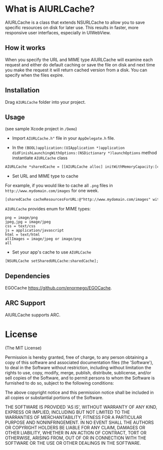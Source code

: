 # What is AIURLCache?

AIURLCache is a class that extends NSURLCache to allow you to save specific resources on disk for later use. This results in
faster, more responsive user interfaces, especially in UIWebView.

## How it works 

When you specify the URL and MIME type AIURLCache will examine each request and either do default caching or save the file on disk
and next time you make the request it will return cached version from a disk. You can specify when the files expire. 

## Installation

Drag ```AIURLCache``` folder into your project. 

## Usage

(see sample Xcode project in ```/Demo```)

* Import ```AIURLCache.h"``` file in your ```AppDelegate.h``` file.

* In the ```(BOOL)application:(UIApplication *)application didFinishLaunchingWithOptions:(NSDictionary *)launchOptions``` method 
instantiate ```AIURLCache``` class

```html
AIURLCache *sharedCache = [[AIURLCache alloc] initWithMemoryCapacity:[capacityInBytes] diskCapacity: [capacityInBytes] diskPath:@"[directoryName]"];
```

* Set URL and MIME type to cache

For example, if you would like to cache all ```.png``` files in ```http://www.mydomain.com/images``` for one week. 

```html
[sharedCache cacheResourcesForURL:@"http://www.mydomain.com/images" withMIMEType:png timeOutInterval:60*60*24*7];
```

```AIURLCache``` provides enum for MIME types: 
```
png = image/png
jpeg,jpg = image/jpeg
css = text/css
js = application/javascript
html = text/html
allImages = image/jpeg or image/png 
all
```

* Set your app's cache to use ```AIURLCache```

```html
[NSURLCache setSharedURLCache:sharedCache];
```

## Dependencies

EGOCache https://github.com/enormego/EGOCache.

## ARC Support

AIURLCache supports ARC. 

# License

(The MIT License)

Permission is hereby granted, free of charge, to any person obtaining
a copy of this software and associated documentation files (the
'Software'), to deal in the Software without restriction, including
without limitation the rights to use, copy, modify, merge, publish,
distribute, sublicense, and/or sell copies of the Software, and to
permit persons to whom the Software is furnished to do so, subject to
the following conditions:

The above copyright notice and this permission notice shall be
included in all copies or substantial portions of the Software.

THE SOFTWARE IS PROVIDED 'AS IS', WITHOUT WARRANTY OF ANY KIND,
EXPRESS OR IMPLIED, INCLUDING BUT NOT LIMITED TO THE WARRANTIES OF
MERCHANTABILITY, FITNESS FOR A PARTICULAR PURPOSE AND NONINFRINGEMENT.
IN NO EVENT SHALL THE AUTHORS OR COPYRIGHT HOLDERS BE LIABLE FOR ANY
CLAIM, DAMAGES OR OTHER LIABILITY, WHETHER IN AN ACTION OF CONTRACT,
TORT OR OTHERWISE, ARISING FROM, OUT OF OR IN CONNECTION WITH THE
SOFTWARE OR THE USE OR OTHER DEALINGS IN THE SOFTWARE.